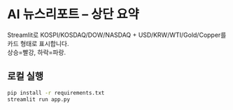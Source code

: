 # AI 뉴스리포트 – 상단 요약

Streamlit로 KOSPI/KOSDAQ/DOW/NASDAQ + USD/KRW/WTI/Gold/Copper를 카드 형태로 표시합니다.  
상승=빨강, 하락=파랑.

## 로컬 실행
```bash
pip install -r requirements.txt
streamlit run app.py
